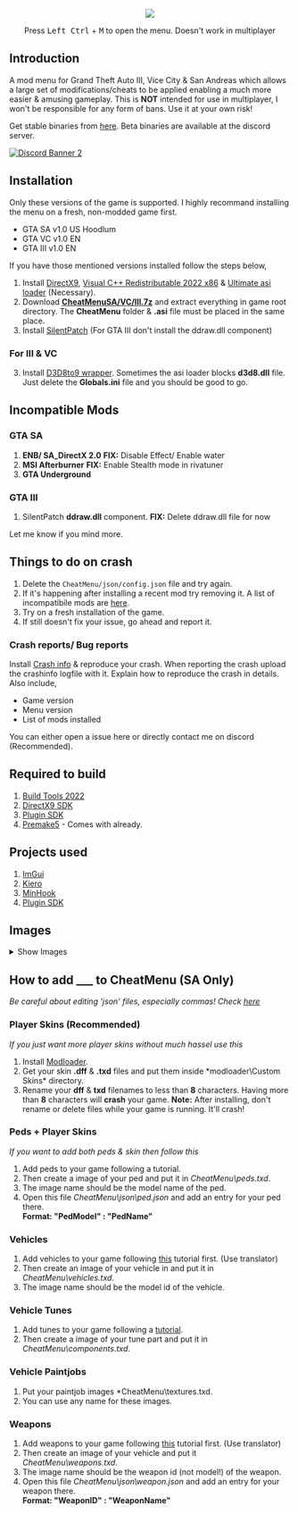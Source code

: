
<p align="center">
  <img src="https://raw.githubusercontent.com/user-grinch/Cheat-Menu/rewrite/images/logo.png">
  </p>
<p align="center">  
  Press <kbd>Left Ctrl</kbd> + <kbd>M</kbd> to open the menu. Doesn't work in multiplayer
</p>

## Introduction

A mod menu for Grand Theft Auto III, Vice City & San Andreas which allows a large set of modifications/cheats to be applied enabling a much more easier & amusing gameplay. This is **NOT** intended for use in multiplayer, I won't be responsible for any form of bans. Use it at your own risk!

Get stable binaries from [here](https://github.com/user-grinch/Cheat-Menu/releases). Beta binaries are available at the discord server.

[![Discord Banner 2](https://discordapp.com/api/guilds/689515979847237649/widget.png?style=banner2)](https://discord.com/invite/ZzW7kmf)

## Installation
Only these versions of the game is supported. I highly recommand installing the menu on a fresh, non-modded game first.
- GTA SA v1.0 US Hoodlum 
- GTA VC v1.0 EN
- GTA III v1.0 EN

If you have those mentioned versions installed follow the steps below,
1. Install [DirectX9](https://www.microsoft.com/en-us/download/details.aspx?id=35), [Visual C++ Redistributable 2022 x86](https://aka.ms/vs/17/release/vc_redist.x86.exe) & [Ultimate asi loader](https://github.com/ThirteenAG/Ultimate-ASI-Loader/releases) (Necessary).
2. Download [**CheatMenuSA/VC/III.7z**](https://github.com/user-grinch/Cheat-Menu/releases) and extract everything in game root directory. The **CheatMenu** folder & **.asi** file must be placed in the same place.
3. Install [SilentPatch](https://gtaforums.com/topic/669045-silentpatch/) (For GTA III don't install the ddraw.dll component)

### For III & VC
3. Install [D3D8to9 wrapper](https://github.com/crosire/d3d8to9/releases). Sometimes the asi loader blocks **d3d8.dll** file. Just delete the **Globals.ini** file and you should be good to go.

## Incompatible Mods
### GTA SA
1. **ENB/ SA_DirectX 2.0**  **FIX:** Disable Effect/ Enable water
2. **MSI Afterburner**  **FIX:**  Enable Stealth mode in rivatuner
3. **GTA Underground**

### GTA III
1. SilentPatch **ddraw.dll** component.  **FIX:**  Delete ddraw.dll file for now

Let me know if you mind more.

## Things to do on crash
1. Delete the `CheatMenu/json/config.json` file and try again.
2. If it's happening after installing a recent mod try removing it. A list of incompatibile mods are [here](https://github.com/user-grinch/Cheat-Menu/issues/48).
3. Try on a fresh installation of the game.
4. If still doesn't fix your issue, go ahead and report it.

### Crash reports/ Bug reports
Install [Crash info](https://www.mixmods.com.br/2021/06/crashinfo.html) & reproduce your crash. When reporting the crash upload the crashinfo logfile with it. Explain how to reproduce the crash in details. Also include,
- Game version
- Menu version
- List of mods installed

You can either open a issue here or directly contact me on discord (Recommended).


## Required to build
1. [Build Tools 2022](https://visualstudio.microsoft.com/downloads/#build-tools-for-visual-studio-2022)
2. [DirectX9 SDK](https://www.microsoft.com/en-us/download/details.aspx?id=6812)
4. [Plugin SDK](https://github.com/DK22Pac/plugin-sdk)
5. [Premake5](https://premake.github.io/) - Comes with already.

## Projects used
1. [ImGui](https://github.com/ocornut/imgui)
2. [Kiero](https://github.com/Rebzzel/kiero)
3. [MinHook](https://github.com/TsudaKageyu/minhook)
4. [Plugin SDK](https://github.com/DK22Pac/plugin-sdk)

## Images
<details>
  <summary>Show Images</summary>
  <img src="https://raw.githubusercontent.com/user-grinch/Cheat-Menu/rewrite/images/1.png">
  <img src="https://raw.githubusercontent.com/user-grinch/Cheat-Menu/rewrite/images/2.png">
  <img src="https://raw.githubusercontent.com/user-grinch/Cheat-Menu/rewrite/images/3.png">
  <img src="https://raw.githubusercontent.com/user-grinch/Cheat-Menu/rewrite/images/4.png">
  <img src="https://raw.githubusercontent.com/user-grinch/Cheat-Menu/rewrite/images/5.png">
  <img src="https://raw.githubusercontent.com/user-grinch/Cheat-Menu/rewrite/images/6.png">
  <img src="https://raw.githubusercontent.com/user-grinch/Cheat-Menu/rewrite/images/7.png">
  <img src="https://raw.githubusercontent.com/user-grinch/Cheat-Menu/rewrite/images/8.png">
  <img src="https://raw.githubusercontent.com/user-grinch/Cheat-Menu/rewrite/images/9.png">
  <img src="https://raw.githubusercontent.com/user-grinch/Cheat-Menu/rewrite/images/10.png">
  <img src="https://raw.githubusercontent.com/user-grinch/Cheat-Menu/rewrite/images/11.png">
  <img src="https://raw.githubusercontent.com/user-grinch/Cheat-Menu/rewrite/images/12.png">
  <img src="https://raw.githubusercontent.com/user-grinch/Cheat-Menu/rewrite/images/13.png">
  <img src="https://raw.githubusercontent.com/user-grinch/Cheat-Menu/rewrite/images/14.png">
  <img src="https://raw.githubusercontent.com/user-grinch/Cheat-Menu/rewrite/images/15.png">
  <img src="https://raw.githubusercontent.com/user-grinch/Cheat-Menu/rewrite/images/16.png">
  <img src="https://raw.githubusercontent.com/user-grinch/Cheat-Menu/rewrite/images/17.png">
  <img src="https://raw.githubusercontent.com/user-grinch/Cheat-Menu/rewrite/images/18.png">
  <img src="https://raw.githubusercontent.com/user-grinch/Cheat-Menu/rewrite/images/19.png">
</details>

## How to add ___ to CheatMenu (SA Only)

*Be careful about editing 'json' files, especially commas! Check [here](https://en.wikipedia.org/wiki/JSON)*

### Player Skins (Recommended)
*If you just want more player skins without much hassel use this*

1. Install [Modloader](https://github.com/thelink2012/modloader/releases/tag/v0.3.7).
2. Get your skin **.dff** & **.txd** files and put them inside *modloader\Custom Skins\* directory.
3. Rename your **dff** & **txd** filenames to less than **8** characters. Having more than **8** characters will **crash** your game.
**Note:** After installing, don't rename or delete files while your game is running. It'll crash!

### Peds + Player Skins
*If you want to add both peds & skin then follow this*

1. Add peds to your game following a tutorial.
2. Then create a image of your ped and put it in *CheatMenu\peds.txd*.
3. The image name should be the model name of the ped.
4. Open this file *CheatMenu\json\ped.json* and add an entry for your ped there. <br/>
   **Format:  "PedModel" : "PedName"**
   
### Vehicles
1. Add vehicles to your game following [this](https://www.mixmods.com.br/2015/12/tutorial-adicionar-carros-sem-substituir.html) tutorial first. (Use translator)
2. Then create an image of your vehicle in and put it in *CheatMenu\vehicles.txd*.
3. The image name should be the model id of the vehicle.

### Vehicle Tunes
1. Add tunes to your game following a [tutorial](https://gtaforums.com/topic/481926-tutorial-how-to-add-tuning-parts/).
2. Then create a image of your tune part and put it in *CheatMenu\components.txd*.

### Vehicle Paintjobs
1. Put your paintjob images *CheatMenu\textures.txd.
2. You can use any name for these images.

### Weapons
1. Add weapons to your game following [this](https://www.mixmods.com.br/2016/05/tutorial-adicionar-armas-sem-substituir.html) tutorial first. (Use translator)
2. Then create an image of your vehicle and put it *CheatMenu\weapons.txd*.
3. The image name should be the weapon id (not model!) of the weapon.
4. Open this file *CheatMenu\json\weapon.json* and add an entry for your weapon there.<br/>
   **Format:  "WeaponID" : "WeaponName"**
